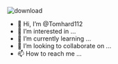 ![download](https://user-images.githubusercontent.com/106847203/171964410-17aa9477-9fc9-46f3-ade0-7aedf4f2d22a.png)
- 👋 Hi, I’m @Tomhard112
- 👀 I’m interested in ...
- 🌱 I’m currently learning ...
- 💞️ I’m looking to collaborate on ...
- 📫 How to reach me ...

<!---
Tomhard112/Tomhard112 is a ✨ special ✨ repository because its `README.md` (this file) appears on your GitHub profile.
You can click the Preview link to take a look at your changes.
--->
